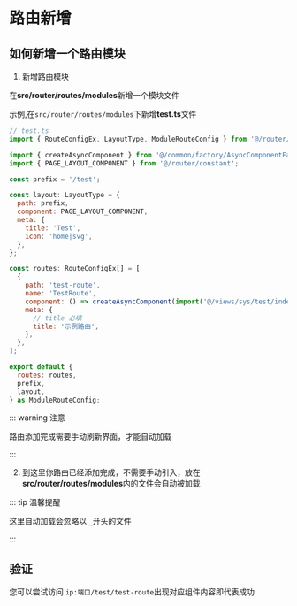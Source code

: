 # 路由新增

## 如何新增一个路由模块

1. 新增路由模块

在**src/router/routes/modules**新增一个模块文件

示例,在`src/router/routes/modules`下新增**test.ts**文件

```js
// test.ts
import { RouteConfigEx, LayoutType, ModuleRouteConfig } from '@/router/types';

import { createAsyncComponent } from '@/common/factory/AsyncComponentFactory';
import { PAGE_LAYOUT_COMPONENT } from '@/router/constant';

const prefix = '/test';

const layout: LayoutType = {
  path: prefix,
  component: PAGE_LAYOUT_COMPONENT,
  meta: {
    title: 'Test',
    icon: 'home|svg',
  },
};

const routes: RouteConfigEx[] = [
  {
    path: 'test-route',
    name: 'TestRoute',
    component: () => createAsyncComponent(import('@/views/sys/test/index.vue')),
    meta: {
      // title 必填
      title: '示例路由',
    },
  },
];

export default {
  routes: routes,
  prefix,
  layout,
} as ModuleRouteConfig;

```

::: warning 注意

路由添加完成需要手动刷新界面，才能自动加载

:::

2. 到这里你路由已经添加完成，不需要手动引入，放在**src/router/routes/modules**内的文件会自动被加载

::: tip 温馨提醒

这里自动加载会忽略以 `_`开头的文件

:::

## 验证

您可以尝试访问 `ip:端口/test/test-route`出现对应组件内容即代表成功

